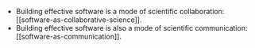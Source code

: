 
- Building effective software is a mode of scientific collaboration:
  [[software-as-collaborative-science]].
- Building effective software is also a mode of scientific communication:
  [[software-as-communication]].